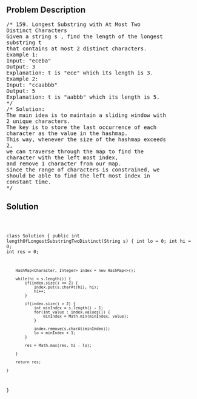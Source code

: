 <!--
<style>
  body { font-family: Arial, sans-serif; }
  .container { max-width: 100%; margin: 0 auto; padding: 10px; }
  .comment-block { max-width: 30%; background-color: #f9f9f9; padding: 10px; border-left: 5px solid #ccc; overflow-wrap: break-word; white-space: pre-wrap; }
  .code-block { background-color: #f4f4f4; padding: 10px; border: 1px solid #ddd; overflow-wrap: break-word; white-space: pre-wrap; }
</style>
-->

<div class='container'>
<h2>Problem Description</h2>
<div class='comment-block'>
<pre>
/* 159. Longest Substring with At Most Two
Distinct Characters
Given a string s , find the length of the longest
substring t
that contains at most 2 distinct characters.
Example 1:
Input: "eceba"
Output: 3
Explanation: t is "ece" which its length is 3.
Example 2:
Input: "ccaabbb"
Output: 5
Explanation: t is "aabbb" which its length is 5.
*/
/* Solution:
The main idea is to maintain a sliding window with
2 unique characters.
The key is to store the last occurrence of each
character as the value in the hashmap.
This way, whenever the size of the hashmap exceeds
2,
we can traverse through the map to find the
character with the left most index,
and remove 1 character from our map.
Since the range of characters is constrained, we
should be able to find the left most index in
constant time.
*/
</pre>
</div>

<h2>Solution</h2>
<div class='code-block'>
<pre><code class='language-java'>


class Solution {
    public int lengthOfLongestSubstringTwoDistinct(String s) {
        int lo = 0;
        int hi = 0;
        int res = 0;
        
        HashMap<Character, Integer> index = new HashMap<>();
        
        while(hi < s.length()) {
            if(index.size() <= 2) {
                index.put(s.charAt(hi), hi);
                hi++;
            }
            
            if(index.size() > 2) {
                int minIndex = s.length() - 1;
                for(int value : index.values()) {
                    minIndex = Math.min(minIndex, value);
                }
                
                index.remove(s.charAt(minIndex));
                lo = minIndex + 1;
            }
            
            res = Math.max(res, hi - lo);
            
        }
        
        return res;
    
    }
}
</code></pre>
</div>
</div>
